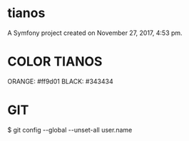 tianos
======

A Symfony project created on November 27, 2017, 4:53 pm.


COLOR TIANOS
==============

ORANGE: #ff9d01
BLACK: #343434 


GIT
====
$ git config --global --unset-all user.name